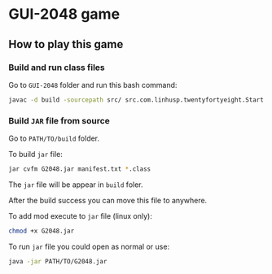 # GUI-2048 game

## How to play this game

### Build and run class files

Go to `GUI-2048` folder and run this bash command:

```sh
javac -d build -sourcepath src/ src.com.linhusp.twentyfortyeight.Start.java && cd build && java com.linhusp.twentyfortyeight.Start
```

### Build `JAR` file from source

Go to `PATH/TO/build` folder.

To build `jar` file:

```sh
jar cvfm G2048.jar manifest.txt *.class
```

The `jar` file will be appear in `build` foler.

After the build success you can move this file to anywhere.

To add mod execute to `jar` file (linux only):

```sh
chmod +x G2048.jar
```

To run `jar` file you could open as normal or use:

```sh
java -jar PATH/TO/G2048.jar
```
